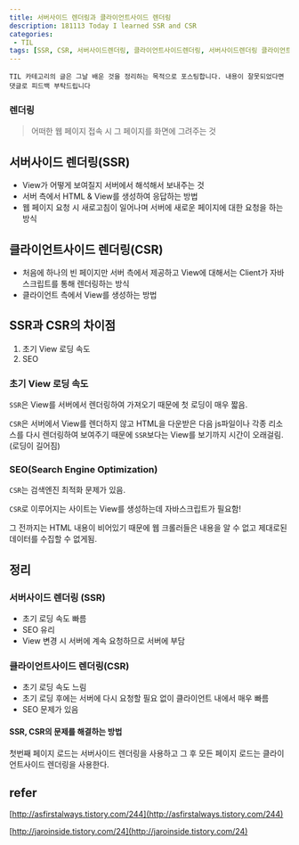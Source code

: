 ```yaml
---
title: 서버사이드 렌더링과 클라이언트사이드 렌더링
description: 181113 Today I learned SSR and CSR
categories:
 - TIL
tags: [SSR, CSR, 서버사이드렌더링, 클라이언트사이드렌더링, 서버사이드렌더링 클라이언트사이드렌더링]
---
```


`TIL 카테고리의 글은 그날 배운 것을 정리하는 목적으로 포스팅합니다. 내용이 잘못되었다면 댓글로 피드백 부탁드립니다`

### 렌더링

> 어떠한 웹 페이지 접속 시 그 페이지를 화면에 그려주는 것



## 서버사이드 렌더링(SSR)

- View가 어떻게 보여질지 서버에서 해석해서 보내주는 것
- 서버 측에서 HTML & View를 생성하여 응답하는 방법
- 웹 페이지 요청 시 새로고침이 일어나며 서버에 새로운 페이지에 대한 요청을 하는 방식



## 클라이언트사이드 렌더링(CSR)

- 처음에 하나의 빈 페이지만 서버 측에서 제공하고 View에 대해서는 Client가 자바스크립트를 통해 렌더링하는 방식
- 클라이언트 측에서 View를 생성하는 방법



## SSR과 CSR의 차이점

1. 초기 View 로딩 속도
2. SEO



### 초기 View 로딩 속도

`SSR`은 View를 서버에서 렌더링하여 가져오기 때문에 첫 로딩이 매우 짧음.

`CSR`은 서버에서 View를 렌더하지 않고 HTML을 다운받은 다음 js파일이나 각종 리소스를 다시 렌더링하여 보여주기 때문에 `SSR`보다는 View를 보기까지 시간이 오래걸림. (로딩이 길어짐)



### SEO(Search Engine Optimization)

`CSR`는 검색엔진 최적화 문제가 있음.

`CSR`로 이루어지는 사이트는 View를 생성하는데 자바스크립트가 필요함!

그 전까지는 HTML 내용이 비어있기 때문에 웹 크롤러들은 내용을 알 수 없고 제대로된 데이터를 수집할 수 없게됨.



## 정리

### 서버사이드 렌더링 (SSR) 

- 초기 로딩 속도 빠름
- SEO 유리
- View 변경 시 서버에 계속 요청하므로 서버에 부담

### 클라이언트사이드 렌더링(CSR)

- 초기 로딩 속도 느림
- 초기 로딩 후에는 서버에 다시 요청할 필요 없이 클라이언트 내에서 매우 빠름
- SEO 문제가 있음



#### SSR, CSR의 문제를 해결하는 방법

첫번째 페이지 로드는 서버사이드 렌더링을 사용하고 그 후 모든 페이지 로드는 클라이언트사이드 렌더링을 사용한다.



## refer

[http://asfirstalways.tistory.com/244](http://asfirstalways.tistory.com/244)  

[http://jaroinside.tistory.com/24](http://jaroinside.tistory.com/24)